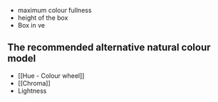 - maximum colour fullness
- height of the box
- Box in ve
## The recommended alternative natural colour model
- [[Hue - Colour wheel]]
- [[Chroma]]
- Lightness